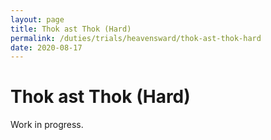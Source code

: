```yaml
---
layout: page
title: Thok ast Thok (Hard)
permalink: /duties/trials/heavensward/thok-ast-thok-hard
date: 2020-08-17
---
```


# Thok ast Thok (Hard)

Work in progress.
